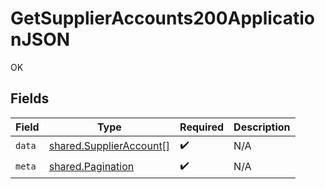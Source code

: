 # GetSupplierAccounts200ApplicationJSON

OK


## Fields

| Field                                                              | Type                                                               | Required                                                           | Description                                                        |
| ------------------------------------------------------------------ | ------------------------------------------------------------------ | ------------------------------------------------------------------ | ------------------------------------------------------------------ |
| `data`                                                             | [shared.SupplierAccount](../../models/shared/supplieraccount.md)[] | :heavy_check_mark:                                                 | N/A                                                                |
| `meta`                                                             | [shared.Pagination](../../models/shared/pagination.md)             | :heavy_check_mark:                                                 | N/A                                                                |
